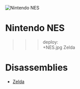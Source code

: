 ![Nintendo NES](NES.jpg)

# Nintendo NES

>>> deploy:<br>
>>>   +NES.jpg
>>>   Zelda

# Disassemblies

  * [Zelda](Zelda)
  